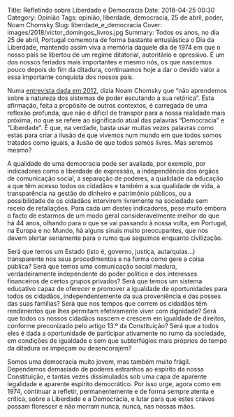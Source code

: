 Title: Refletindo sobre Liberdade e Democracia
Date: 2018-04-25 00:30
Category: Opinião
Tags: opinião, liberdade, democracia, 25 de abril, poder, Noam Chomsky
Slug: liberdade_e_democracia
Cover: images/2018/victor_domingos_livros.jpg
Summary: 
Todos os anos, no dia 25 de abril, Portugal comemora de forma bastante entusiástica o Dia da Liberdade, mantendo assim viva a memória daquele dia de 1974 em que o nosso país se libertou de um regime ditatorial, autoritário e opressivo. É um dos nossos feriados mais importantes e mesmo nós, os que nascemos pouco depois do fim da ditadura, continuamos hoje a dar o devido valor a essa importante conquista dos nossos pais.<p>Numa [entrevista dada em 2012](https://chomsky.info/20121230/), dizia Noam Chomsky que “não aprendemos sobre a natureza dos sistemas de poder escutando a sua retórica”. Esta afirmação, feita a propósito de outros contextos, é carregada de uma reflexão profunda, que não é difícil de transpor para a nossa realidade mais próxima, no que se refere ao significado atual das palavras “Democracia” e “Liberdade”. É que, na verdade, basta usar muitas vezes palavras como estas para criar a ilusão de que vivemos num mundo em que todos somos tratados como iguais, a ilusão de que todos somos livres. Mas seremos mesmo?

A qualidade de uma democracia pode ser avaliada, por exemplo, por indicadores como a liberdade de expressão, a independência dos órgãos de comunicação social, a separação de poderes, a qualidade da educação a que têm acesso todos os cidadãos e também a sua qualidade de vida, a transparência na gestão do dinheiro e património públicos, ou a possibilidade de os cidadãos intervirem livremente na sociedade sem receio de retaliações. Para cada um destes indicadores, pese muito embora o facto de estarmos de um modo geral consideravelmente melhor do que há 44 anos, olhando para o que se vai passando à nossa volta, em Portugal, na Europa e no Mundo, há alguns sinais muito preocupantes, que nos devem alertar seriamente para o rumo que seguimos enquanto civilização. 

Será que temos um Estado (isto é, governo, justiça, autarquias…) transparente nos seus procedimentos e na forma como gere a coisa pública? Será que temos uma comunicação social madura, verdadeiramente independente do poder político e dos interesses financeiros de certos grupos privados? Será que temos um sistema educativo capaz de oferecer e promover a igualdade de oportunidades para todos os cidadãos, independentemente da sua proveniência e das posses das suas famílias? Será que nos tempos que correm os cidadãos têm rendimentos que lhes permitam efetivamente viver com dignidade? Será que todos os nossos cidadãos nascem e crescem em igualdade de direitos, conforme preconizado pelo artigo 13.º da Constituição? Será que a todos eles é dada a oportunidade de participar ativamente no rumo da sociedade, em condições de igualdade e sem que subterfúgios mais próprios do tempo da ditadura os impeçam ou desencorajem?

Somos uma democracia muito jovem, mas também muito frágil. Dependemos demasiado de poderes estranhos ao espírito da nossa Constituição, e tantas vezes dissimulados sob uma capa de aparente legalidade e aparente espírito democrático. Por isso urge, agora como em 1974, continuar a refletir, permanentemente e de forma sempre atenta e crítica, sobre a Liberdade e a Democracia, e lutar para que estes cravos possam florescer e não morram nunca, nunca, nas nossas mãos.
